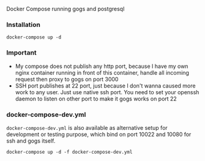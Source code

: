 Docker Compose running gogs and postgresql

### Installation

```
docker-compose up -d
```

### Important

- My compose does not publish any http port, because I have my own nginx container running in front of this container, handle all incoming request then proxy to gogs on port 3000
- SSH port publishes at 22 port, just because I don't wanna caused more work to any user. Just use native ssh port. You need to set your openssh daemon to listen on other port to make it gogs works on port 22


### docker-compose-dev.yml

`docker-compose-dev.yml` is also available as alternative setup for development or testing purpose, which bind on port 10022 and 10080 for ssh and gogs itself.

```
docker-compose up -d -f docker-compose-dev.yml
```
